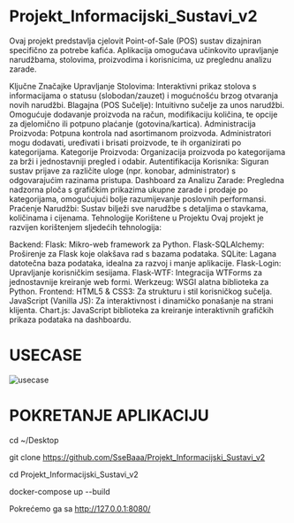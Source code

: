 # Projekt_Informacijski_Sustavi_v2

Ovaj projekt predstavlja cjelovit Point-of-Sale (POS) sustav dizajniran specifično za potrebe kafića. Aplikacija omogućava učinkovito upravljanje narudžbama, stolovima, proizvodima i korisnicima, uz preglednu analizu zarade.

Ključne Značajke
Upravljanje Stolovima: Interaktivni prikaz stolova s informacijama o statusu (slobodan/zauzet) i mogućnošću brzog otvaranja novih narudžbi.
Blagajna (POS Sučelje): Intuitivno sučelje za unos narudžbi. Omogućuje dodavanje proizvoda na račun, modifikaciju količina, te opcije za djelomično ili potpuno plaćanje (gotovina/kartica).
Administracija Proizvoda: Potpuna kontrola nad asortimanom proizvoda. Administratori mogu dodavati, uređivati i brisati proizvode, te ih organizirati po kategorijama.
Kategorije Proizvoda: Organizacija proizvoda po kategorijama za brži i jednostavniji pregled i odabir.
Autentifikacija Korisnika: Siguran sustav prijave za različite uloge (npr. konobar, administrator) s odgovarajućim razinama pristupa.
Dashboard za Analizu Zarade: Pregledna nadzorna ploča s grafičkim prikazima ukupne zarade i prodaje po kategorijama, omogućujući bolje razumijevanje poslovnih performansi.
Praćenje Narudžbi: Sustav bilježi sve narudžbe s detaljima o stavkama, količinama i cijenama.
Tehnologije Korištene u Projektu
Ovaj projekt je razvijen korištenjem sljedećih tehnologija:

Backend:
Flask: Mikro-web framework za Python.
Flask-SQLAlchemy: Proširenje za Flask koje olakšava rad s bazama podataka.
SQLite: Lagana datotečna baza podataka, idealna za razvoj i manje aplikacije.
Flask-Login: Upravljanje korisničkim sesijama.
Flask-WTF: Integracija WTForms za jednostavnije kreiranje web formi.
Werkzeug: WSGI alatna biblioteka za Python.
Frontend:
HTML5 & CSS3: Za strukturu i stil korisničkog sučelja.
JavaScript (Vanilla JS): Za interaktivnost i dinamičko ponašanje na strani klijenta.
Chart.js: JavaScript biblioteka za kreiranje interaktivnih grafičkih prikaza podataka na dashboardu.


# USECASE
![usecase](https://github.com/user-attachments/assets/ea88531e-fd41-4c42-9569-dab7db41cc76)



# POKRETANJE APLIKACIJU

cd ~/Desktop

git clone https://github.com/SseBaaa/Projekt_Informacijski_Sustavi_v2

cd Projekt_Informacijski_Sustavi_v2

docker-compose up --build

Pokrećemo ga sa http://127.0.0.1:8080/
